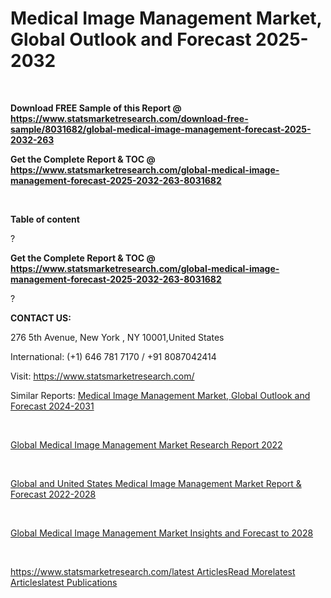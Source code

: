 <h1>Medical Image Management Market, Global Outlook and Forecast 2025-2032</h1><br/><p><strong>Download FREE Sample of this Report @ <a href="https://www.statsmarketresearch.com/download-free-sample/8031682/global-medical-image-management-forecast-2025-2032-263">https://www.statsmarketresearch.com/download-free-sample/8031682/global-medical-image-management-forecast-2025-2032-263</a></strong></p>
 
 
 
 <div><b>Get the Complete Report & TOC @ <a href="https://www.statsmarketresearch.com/global-medical-image-management-forecast-2025-2032-263-8031682">https://www.statsmarketresearch.com/global-medical-image-management-forecast-2025-2032-263-8031682</a></b></div>
 
 
 
 <p><br />
 
 <b>Table of content</b></p>
 
 
 
 <p>? </p>
 
 
 
 <div><b>Get the Complete Report & TOC @ <a href="https://www.statsmarketresearch.com/global-medical-image-management-forecast-2025-2032-263-8031682">https://www.statsmarketresearch.com/global-medical-image-management-forecast-2025-2032-263-8031682</a></b></div>
 
 
 
 <p>? </p>
 
 
 
 <p><b>CONTACT US:</b><br />
 
 276 5th Avenue, New York , NY 10001,United States<br />
 
 International: (+1) 646 781 7170 / +91 8087042414<br />
 
 Visit: <a href="https://www.statsmarketresearch.com/">https://www.statsmarketresearch.com/</a><br />
 
 Similar Reports: <a href="https://www.statsmarketresearch.com/global-medical-image-management-forecast-2025-2032-263-8031682">Medical Image Management Market, Global Outlook and Forecast 2024-2031</a><br />
 
 <br />
 
 <a href="https://www.statsmarketresearch.com/global-medical-image-management-forecast-2025-2032-263-8031682">Global Medical Image Management Market Research Report 2022</a><br />
 
 <br />
 
 <a href="https://www.statsmarketresearch.com/global-medical-image-management-forecast-2025-2032-263-8031682">Global and United States Medical Image Management Market Report & Forecast 2022-2028</a><br />
 
 <br />
 
 <a href="https://www.statsmarketresearch.com/global-medical-image-management-forecast-2025-2032-263-8031682">Global Medical Image Management Market Insights and Forecast to 2028</a><br />
 
 <br />
 
 <a href="https://gyeongbokgung.com">https://www.statsmarketresearch.com/</a><a href="https://hallyeomaritime.com">latest Articles</a><a href="https://jingwansa.com">Read More</a><a href="https://nguoiviet.jp/">latest Articles</a><a href="https://www.intelmarketresearch.com/">latest Publications</a></p>